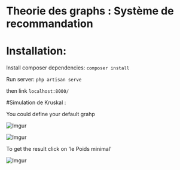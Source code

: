 # Theorie des graphs : Système de recommandation


# Installation: 

Install composer dependencies: `composer install`

Run server: `php artisan serve`


then link `localhost:8000/`


#Simulation de Kruskal : 


You could define your default grahp

![Imgur](http://i.imgur.com/JMLUNDK.png)

![Imgur](http://i.imgur.com/awNUbkM.png)

To get the result click on 'le Poids minimal'

![Imgur](http://i.imgur.com/BXVWFXa.png)
